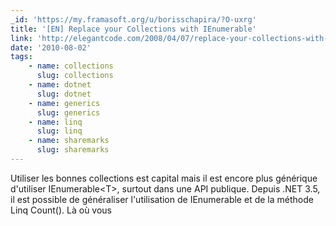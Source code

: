 ```yaml
---
_id: 'https://my.framasoft.org/u/borisschapira/?O-uxrg'
title: '[EN] Replace your Collections with IEnumerable'
link: 'http://elegantcode.com/2008/04/07/replace-your-collections-with-ienumerablet'
date: '2010-08-02'
tags:
    - name: collections
      slug: collections
    - name: dotnet
      slug: dotnet
    - name: generics
      slug: generics
    - name: linq
      slug: linq
    - name: sharemarks
      slug: sharemarks
---
```


<div class="markdown"><p>Utiliser les bonnes collections est capital mais il est encore plus générique d'utiliser IEnumerable&lt;T&gt;, surtout dans une API publique. Depuis .NET 3.5, il est possible de généraliser l'utilisation de IEnumerable et de la méthode Linq Count(). Là où vous
</p></div>
